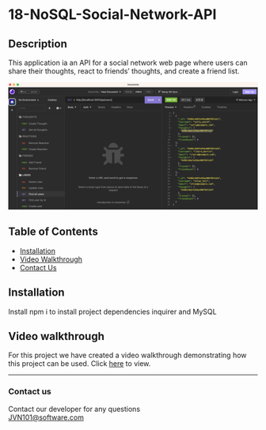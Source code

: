 # 18-NoSQL-Social-Network-API

## Description
This application ia an API for a social network web page where users can share their thoughts, react to friends’ thoughts, and create a friend list.

![Image](/Image/insomnia.png) 

## Table of Contents 

* [Installation](#installation)
* [Video Walkthrough](#video-walkthrough)
* [Contact Us](#contact-us)

## Installation
Install npm i to install project dependencies inquirer and MySQL

## Video walkthrough

For this project we have created a video walkthrough demonstrating how this project can be used. Click [here](https://drive.google.com/file/d/1R26Ej9N-vCbZr8AmvlMAGCv0b3pLB8f_/view) to view.

***
### Contact us
Contact our developer for any questions <br />
<JVN101@software.com>
